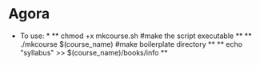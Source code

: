 # Agora

* To use: *
** chmod +x mkcourse.sh       #make the script executable **
** ./mkcourse $(course_name)  #make boilerplate directory **
** echo "syllabus" >> $(course_name)/books/info **
